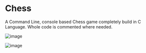 # Chess
 A Command Line, console based Chess game completely build in C Language.
 Whole code is commented where needed.


![image](https://github.com/user-attachments/assets/413d754f-9614-4c44-b021-e2e5d1fd2f91)




![image](https://github.com/user-attachments/assets/c2155b79-8e19-470f-b10c-98a96872e26a)

